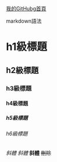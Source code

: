 [我的GitHubg首頁](https://ankepoyou.github.io/index.html)

markdown語法
# h1級標題
## h2級標題
### h3級標題
#### h4級標題
##### h5級標題
###### h6級標題


*斜體*
_斜體_
**斜體**
~~刪除~~

